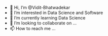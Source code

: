 - 👋 Hi, I’m @Vidit-Bhatwadekar
- 👀 I’m interested in Data Science and Software
- 🌱 I’m currently learning Data Science
- 💞️ I’m looking to collaborate on ...
- 📫 How to reach me ...

<!---
Vidit-Bhatwadekar/Vidit-Bhatwadekar is a ✨ special ✨ repository because its `README.md` (this file) appears on your GitHub profile.
You can click the Preview link to take a look at your changes.
--->
